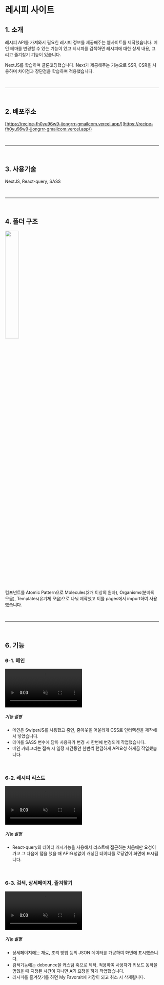 # 레시피 사이트

## 1. 소개
레시피 API를 가져와서 필요한 레시피 정보를 제공해주는 웹사이트를 제작했습니다.
메인 테마를 변경할 수 있는 기능이 있고 레시피를 검색하면 레시피에 대한 상세 내용, 그리고 즐겨찾기 기능이 있습니다. 

NextJS를 학습하며 클론코딩했습니다.
Next가 제공해주는 기능으로 SSR, CSR을 사용하며 차이점과 장단점을 학습하며 적용했습니다.


&nbsp;
&nbsp;
****
&nbsp;
&nbsp;

## 2. 배포주소
[https://recipe-fh0yu96w9-jjongrrr-gmailcom.vercel.app/](https://recipe-fh0yu96w9-jjongrrr-gmailcom.vercel.app/)

   
&nbsp;
&nbsp;
****
&nbsp;
&nbsp;



## 3. 사용기술 
NextJS, React-query, SASS


&nbsp;
&nbsp;
****
&nbsp;
&nbsp;

## 4. 폴더 구조
<img src="https://github.com/ejonghwan/recipe/assets/53946298/9a71cce4-c658-466a-a599-56e19e99c1a3" width="30%" height="auto"></img>   
컴포넌트를 Atomic Pattern으로 Molecules(2개 이상의 원자), Organisms(분자의 모음), Templates(유기체 모음)으로 나눠 제작했고 이를 pages에서 import하여 사용했습니다.    

   
&nbsp;
&nbsp;
****
&nbsp;
&nbsp;


## 6. 기능

### 6-1. 메인
<video src="https://github.com/ejonghwan/recipe/assets/53946298/1b295e2f-52ee-4ba8-94fb-6d1b01485348" width="50%" muted  autoplay loop></video>
##### 기능 설명
* 메인은 SwiperJS를 사용했고 줌인, 줌아웃을 어울리게 CSS로 인터렉션을 제작해서 넣었습니다.
* 테마를 SASS 변수에 담아 사용자가 변경 시 한번에 변경되게 작업했습니다.
* 메인 카테고리는 접속 시 일정 시간동안 한번씩 랜덤하게 API요청 하게끔 작업했습니다.

&nbsp;
&nbsp;
&nbsp;

### 6-2. 레시피 리스트
<video src="https://github.com/ejonghwan/recipe/assets/53946298/820b6946-8317-4f7a-8f87-bae27db69aa6" width="50%" muted  autoplay loop></video>
##### 기능 설명
* React-query의 데이터 캐시기능을 사용해서 리스트에 접근하는 처음에만 요청이 가고 그 다음에 탭을 했을 때 API요청없이 캐싱된 데이터를 로딩없이 화면에 표시됩니다. 

&nbsp;
&nbsp;
&nbsp;

### 6-3. 검색, 상세페이지, 즐겨찾기
<video src="https://github.com/ejonghwan/recipe/assets/53946298/4c5cd5ab-3dc5-4d6a-b0b7-2c3c1591b26b" width="50%" muted  autoplay loop></video>
##### 기능 설명
* 상세페이지에는 재료, 조리 방법 등의 JSON 데이터를 가공하여 화면에 표시했습니다.
* 검색기능에는 debounce을 커스텀 훅으로 제작, 적용하여 사용자가 키보드 동작을 멈췄을 때 지정된 시간이 지나면 API 요청을 하게 작업했습니다.
* 레시피를 즐겨찾기를 하면 My Favorait에 저장이 되고 취소 시 삭제됩니다.

